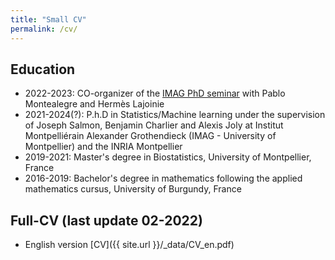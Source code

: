 ```yaml
---
title: "Small CV"
permalink: /cv/
---
```


## Education

* 2022-2023: CO-organizer of the [IMAG PhD seminar](https://imag.umontpellier.fr/?page_id=625&idsem=596) with Pablo Montealegre and Hermès Lajoinie
* 2021-2024(?): P.h.D in Statistics/Machine learning under the supervision of Joseph Salmon, Benjamin Charlier and Alexis Joly at Institut Montpelliérain Alexander Grothendieck (IMAG - University of Montpellier) and the INRIA Montpellier
* 2019-2021: Master's degree in Biostatistics, University of Montpellier, France
* 2016-2019: Bachelor's degree in mathematics following the applied mathematics cursus, University of Burgundy, France

## Full-CV (last update 02-2022)

* English version [CV]({{ site.url }}/_data/CV_en.pdf)

